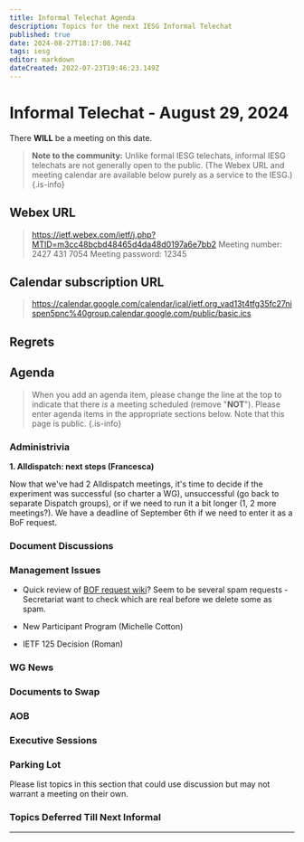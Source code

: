 ```yaml
---
title: Informal Telechat Agenda
description: Topics for the next IESG Informal Telechat
published: true
date: 2024-08-27T18:17:08.744Z
tags: iesg
editor: markdown
dateCreated: 2022-07-23T19:46:23.149Z
---
```


# Informal Telechat - August 29, 2024

 There **WILL** be a meeting on this date.

> **Note to the community:** Unlike formal IESG telechats, informal IESG telechats are not generally open to the public. (The Webex URL and meeting calendar are available below purely as a service to the IESG.)
{.is-info}

## Webex URL

> https://ietf.webex.com/ietf/j.php?MTID=m3cc48bcbd48465d4da48d0197a6e7bb2
Meeting number: 2427 431 7054
Meeting password: 12345 


## Calendar subscription URL

> https://calendar.google.com/calendar/ical/ietf.org_vad13t4tfg35fc27nispen5pnc%40group.calendar.google.com/public/basic.ics


## Regrets


## Agenda

> When you add an agenda item, please change the line at the top to indicate that there *is* a meeting scheduled (remove "**NOT**"). Please enter agenda items in the appropriate sections below.
Note that this page is public.
{.is-info}

### Administrivia

**1. Alldispatch: next steps (Francesca)**

Now that we've had 2 Alldispatch meetings, it's time to decide if the experiment was successful (so charter a WG), unsuccessful (go back to separate Dispatch groups), or if we need to run it a bit longer (1, 2 more meetings?). We have a deadline of September 6th if we need to enter it as a BoF request.

### Document Discussions

### Management Issues
- Quick review of [BOF request wiki](https://datatracker.ietf.org/doc/bof-requests)? Seem to be several spam requests - Secretariat want to check which are real before we delete some as spam. 

- New Participant Program (Michelle Cotton)

- IETF 125 Decision (Roman)

### WG News 

### Documents to Swap 

### AOB

### Executive Sessions


### Parking Lot
Please list topics in this section that could use discussion but may not warrant a meeting on their own. 

### Topics Deferred Till Next Informal 

-------



